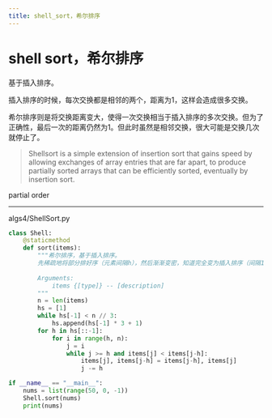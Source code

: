 ```yaml
---
title: shell_sort，希尔排序
---
```


# shell sort，希尔排序

基于插入排序。

插入排序的时候，每次交换都是相邻的两个，距离为1，这样会造成很多交换。

希尔排序则是将交换距离变大，使得一次交换相当于插入排序的多次交换。但为了正确性，最后一次的距离仍然为1。但此时虽然是相邻交换，很大可能是交换几次就停止了。

> Shellsort is a simple extension of insertion sort that gains speed by allowing exchanges of array entries that are far apart, to produce partially sorted arrays that can be efficiently sorted, eventually by insertion sort.
> 

partial order

---

algs4/ShellSort.py

```python
class Shell:
    @staticmethod
    def sort(items):
        """希尔排序，基于插入排序。
        先稀疏地将部分排好序（元素间隔h），然后渐渐变密，知道完全变为插入排序（间隔1）。
        
        Arguments:
            items {[type]} -- [description]
        """
        n = len(items)
        hs = [1]
        while hs[-1] < n // 3:
            hs.append(hs[-1] * 3 + 1)
        for h in hs[::-1]:
            for i in range(h, n):
                j = i
                while j >= h and items[j] < items[j-h]:
                    items[j], items[j-h] = items[j-h], items[j]
                    j -= h

if __name__ == "__main__":
    nums = list(range(50, 0, -1))
    Shell.sort(nums)
    print(nums)
```